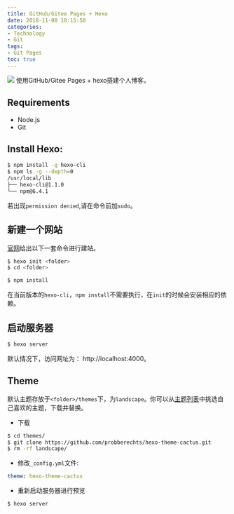 ```yaml
---
title: GitHub/Gitee Pages + Hexo
date: 2018-11-08 18:15:58
categories:
- Technology
- Git
tags:
- Git Pages
toc: true
---
```


<!-- 1024x438 -->
![](/images/git-pages.png)
使用GitHub/Gitee Pages + hexo搭建个人博客。

<!-- more -->

## Requirements

- Node.js
- Git

## Install Hexo:

```sh
$ npm install -g hexo-cli
$ npm ls -g --depth=0
/usr/local/lib
├── hexo-cli@1.1.0
└── npm@6.4.1
```

若出现`permission denied`,请在命令前加`sudo`。

## 新建一个网站

[官网](https://hexo.io/zh-cn/docs/setup)给出以下一套命令进行建站。

```sh
$ hexo init <folder>
$ cd <folder>

$ npm install
```

在当前版本的`hexo-cli`，`npm install`不需要执行，在`init`的时候会安装相应的依赖。

## 启动服务器

```sh
$ hexo server
```

默认情况下，访问网址为： http://localhost:4000。

## Theme

默认主题存放于`<folder>/themes`下，为`landscape`。你可以从[主题列表](https://hexo.io/themes/)中挑选自己喜欢的主题，下载并替换。

- 下载
```sh
$ cd themes/
$ git clone https://github.com/probberechts/hexo-theme-cactus.git
$ rm -rf landscape/
```

- 修改`_config.yml`文件:
```yaml
theme: hexo-theme-cactus
```

- 重新启动服务器进行预览
```bash
$ hexo server
```

<!-- [hexo-theme-doc](https://zalando-incubator.github.io/hexo-theme-doc/) -->
